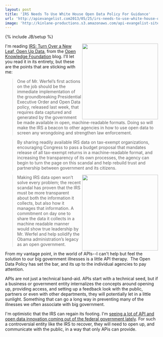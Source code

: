 ```yaml
---
layout: post
title: 'IRS Needs To Use White House Open Data Policy For Guidance'
url: 'http://apievangelist.com2013/05/25/irs-needs-to-use-white-house-open-data-policy-for-guidance/'
image: 'http://kinlane-productions.s3.amazonaws.com/api-evangelist-site/blog/open-knowledge-foundation-logo.jpg'
---
```

{% include JB/setup %}
<p>
     <a href=http://okfn.org/><img src=https://s3.amazonaws.com/kinlane-productions/open-knowledge-foundation/open-knowledge-foundation-logo.jpg  width=250 align=right /></a>
</p>
<p>
     I'm reading <a href=http://blog.okfn.org/2013/05/24/irs-turn-over-a-new-leaf-open-up-data/>IRS: Turn Over a New Leaf, Open Up Data</a>, from the <a href=http://okfn.org/>Open Knowledge Foundation</a> blog. I'll let you read it in its entirety, but these are the points that are sticking with me:
</p>
<blockquote>
     One of Mr. Werfel’s first actions on the job should be the immediate implementation of the groundbreaking Presidential Executive Order and Open Data policy, released last week, that requires data captured and generated by the government be made available in open, machine-readable formats. Doing so will make the IRS a beacon to other agencies in how to use open data to screen any wrongdoing and strengthen law enforcement.
</blockquote>
<blockquote>
     By sharing readily available IRS data on tax-exempt organizations, encouraging Congress to pass a budget proposal that mandates release of all tax-exempt returns in a machine-readable format, and increasing the transparency of its own processes, the agency can begin to turn the page on this scandal and help rebuild trust and partnership between government and its citizens.
</blockquote>
<p>
     <img src=https://s3.amazonaws.com/kinlane-productions/federal-strategy/irs/irs-logo.jpg  width=250 align=right />
</p>
<blockquote>
     Making IRS data open won’t solve every problem; the recent scandal has proven that the IRS must be more transparent about both the information it collects, but also how it manages that information. A commitment on day one to share the data it collects in a machine readable manner would show true leadership by Mr. Werfel and help solidify the Obama administration’s legacy as an open government.
</blockquote>
<p>
     From my vantage point, in the world of APIs--I can't help but feel the solution to our big government illnesses is a little API therapy.  The Open Data Policy has set the bar, and its up to the individual agencies to pay attention.
</p>
<p>
     APIs are not just a technical band-aid. APIs start with a technical seed, but if a business or government entity internalizes the concepts around opening up, providing access, and setting up a feedback look with the public, partners or even with other departments, they will potentially let in a little sunlight. Something that can go a long way in preventing many of the illnesses we often associate with big government.
</p>
<p>
     I'm optimistic that the IRS can regain its footing. I'm <a href=http://www.data.gov/developers/page/developer-resources>seeing a lot of API and open data innovation coming out of the federal government lately</a>. For such a controversial entity like the IRS to recover, they will need to open up, and communicate with the public, in a way that only APis can provide.
</p>
